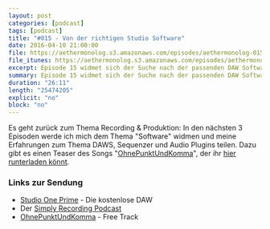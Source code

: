 ```yaml
---
layout: post
categories: [podcast]
tags: [podcast]
title: "#015 - Von der richtigen Studio Software"
date: 2016-04-10 21:00:00
file: https://aethermonolog.s3.amazonaws.com/episodes/aethermonolog-015.mp3
file_itunes: https://aethermonolog.s3.amazonaws.com/episodes/aethermonolog-015.m4a
excerpt: Episode 15 widmet sich der Suche nach der passenden DAW Software. Es ist der erste Teil einer 3er Serie zum Thema DAWS, Sequenzer und Plugins.
summary: Episode 15 widmet sich der Suche nach der passenden DAW Software. Es ist der erste Teil einer 3er Serie zum Thema DAWS, Sequenzer und Plugins.
duration: "26:11"
length: "25474205"
explicit: "no"
block: "no"
---
```


Es geht zurück zum Thema Recording & Produktion: In den nächsten 3 Episoden werde ich mich dem Thema "Software" widmen und meine Erfahrungen zum Thema DAWS, Sequenzer und Audio Plugins teilen.
Dazu gibt es einen Teaser des Songs "[OhnePunktUndKomma](http://bit.ly/1TKS6Yg)", der ihr [hier runterladen könnt](http://bit.ly/1TKS6Yg).

### Links zur Sendung

* [Studio One Prime](https://shop.presonus.com/products/studio-one-prods/Studio-One-3-Prime) - Die kostenlose DAW
* Der [Simply Recording Podcast](http://simplyrecordingpodcast.com/)
* [OhnePunktUndKomma](http://bit.ly/1TKS6Yg) - Free Track
